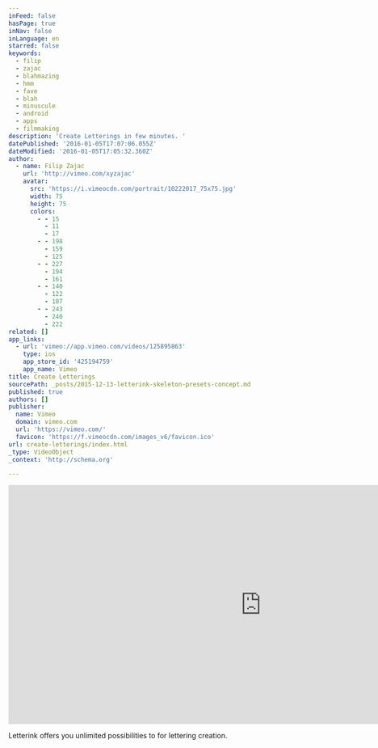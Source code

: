 ```yaml
---
inFeed: false
hasPage: true
inNav: false
inLanguage: en
starred: false
keywords:
  - filip
  - zajac
  - blahmazing
  - hmm
  - fave
  - blah
  - minuscule
  - android
  - apps
  - filmmaking
description: 'Create Letterings in few minutes. '
datePublished: '2016-01-05T17:07:06.055Z'
dateModified: '2016-01-05T17:05:32.360Z'
author:
  - name: Filip Zajac
    url: 'http://vimeo.com/xyzajac'
    avatar:
      src: 'https://i.vimeocdn.com/portrait/10222017_75x75.jpg'
      width: 75
      height: 75
      colors:
        - - 15
          - 11
          - 17
        - - 198
          - 159
          - 125
        - - 227
          - 194
          - 161
        - - 140
          - 122
          - 107
        - - 243
          - 240
          - 222
related: []
app_links:
  - url: 'vimeo://app.vimeo.com/videos/125895863'
    type: ios
    app_store_id: '425194759'
    app_name: Vimeo
title: Create Letterings
sourcePath: _posts/2015-12-13-letterink-skeleton-presets-concept.md
published: true
authors: []
publisher:
  name: Vimeo
  domain: vimeo.com
  url: 'https://vimeo.com/'
  favicon: 'https://f.vimeocdn.com/images_v6/favicon.ico'
url: create-letterings/index.html
_type: VideoObject
_context: 'http://schema.org'

---
```

<iframe src="https://cdn.embedly.com/widgets/media.html?src=https%3A%2F%2Fplayer.vimeo.com%2Fvideo%2F125895863&amp;url=https%3A%2F%2Fvimeo.com%2F125895863&amp;image=http%3A%2F%2Fi.vimeocdn.com%2Fvideo%2F516154746_1280.jpg&amp;key=b7d04c9b404c499eba89ee7072e1c4f7&amp;type=text%2Fhtml&amp;schema=vimeo" width="1000" height="473" scrolling="no" frameborder="0" allowfullscreen="allowfullscreen" style=""></iframe>

Letterink offers you unlimited possibilities to for lettering creation.
